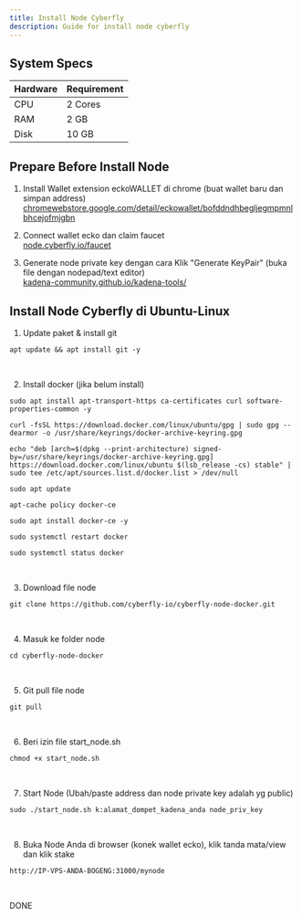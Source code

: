 ```yaml
---
title: Install Node Cyberfly
description: Guide for install node cyberfly
---
```


## System Specs
| Hardware  |	Requirement |
|-----------|---------------|
| CPU	    | 2 Cores       |
| RAM	    | 2 GB          |
| Disk      | 10 GB         |

## Prepare Before Install Node
1. Install Wallet extension eckoWALLET di chrome (buat wallet baru dan simpan address)  
   <a href="https://chromewebstore.google.com/detail/eckowallet/bofddndhbegljegmpmnlbhcejofmjgbn" target="_blank" rel="noopener noreferrer">chromewebstore.google.com/detail/eckowallet/bofddndhbegljegmpmnlbhcejofmjgbn</a>

2. Connect wallet ecko dan claim faucet  
<a href="https://node.cyberfly.io/faucet" target="_blank" rel="noopener noreferrer">node.cyberfly.io/faucet</a>

3. Generate node private key dengan cara Klik "Generate KeyPair" (buka file dengan nodepad/text editor)  
   <a href="https://kadena-community.github.io/kadena-tools/" target="_blank" rel="noopener noreferrer">kadena-community.github.io/kadena-tools/</a>


## Install Node Cyberfly di Ubuntu-Linux

1. Update paket & install git

```
apt update && apt install git -y
```
</br>

2. Install docker (jika belum install)

```
sudo apt install apt-transport-https ca-certificates curl software-properties-common -y
```

```
curl -fsSL https://download.docker.com/linux/ubuntu/gpg | sudo gpg --dearmor -o /usr/share/keyrings/docker-archive-keyring.gpg
```

```
echo "deb [arch=$(dpkg --print-architecture) signed-by=/usr/share/keyrings/docker-archive-keyring.gpg] https://download.docker.com/linux/ubuntu $(lsb_release -cs) stable" | sudo tee /etc/apt/sources.list.d/docker.list > /dev/null
```

```
sudo apt update
```

```
apt-cache policy docker-ce
```

```
sudo apt install docker-ce -y
```

```
sudo systemctl restart docker
```

```
sudo systemctl status docker
```

</br>

3. Download file node

```
git clone https://github.com/cyberfly-io/cyberfly-node-docker.git 
```
</br>

4. Masuk ke folder node

```
cd cyberfly-node-docker
```
</br>

5. Git pull file node

```
git pull 
```
</br>

6. Beri izin file start_node.sh

```
chmod +x start_node.sh 
```
</br>

7. Start Node (Ubah/paste address dan node private key adalah yg public)

```
sudo ./start_node.sh k:alamat_dompet_kadena_anda node_priv_key
```
</br>

8. Buka Node Anda di browser (konek wallet ecko), klik tanda mata/view dan klik stake
```
http://IP-VPS-ANDA-BOGENG:31000/mynode
```
</br>

DONE

<head>
<!-- Google tag (gtag.js) -->
<script async src="https://www.googletagmanager.com/gtag/js?id=G-4WB2W24M31"></script>
<script>
  window.dataLayer = window.dataLayer || [];
  function gtag(){dataLayer.push(arguments);}
  gtag('js', new Date());
  gtag('config', 'G-4WB2W24M31');
</script>
</head>